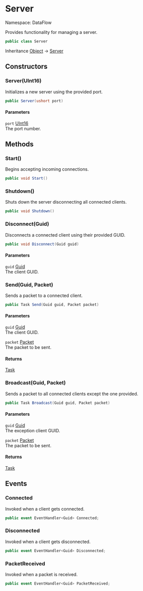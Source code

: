 # Server

Namespace: DataFlow

Provides functionality for managing a server.

```csharp
public class Server
```

Inheritance [Object](https://docs.microsoft.com/en-us/dotnet/api/system.object) → [Server](./dataflow.server.md)

## Constructors

### **Server(UInt16)**

Initializes a new server using the provided port.

```csharp
public Server(ushort port)
```

#### Parameters

`port` [UInt16](https://docs.microsoft.com/en-us/dotnet/api/system.uint16)<br>
 The port number.

## Methods

### **Start()**

Begins accepting incoming connections.

```csharp
public void Start()
```

### **Shutdown()**

Shuts down the server disconnecting all connected clients.

```csharp
public void Shutdown()
```

### **Disconnect(Guid)**

Disconnects a connected client using their provided GUID.

```csharp
public void Disconnect(Guid guid)
```

#### Parameters

`guid` [Guid](https://docs.microsoft.com/en-us/dotnet/api/system.guid)<br>
 The client GUID.

### **Send(Guid, Packet)**

Sends a packet to a connected client.

```csharp
public Task Send(Guid guid, Packet packet)
```

#### Parameters

`guid` [Guid](https://docs.microsoft.com/en-us/dotnet/api/system.guid)<br>
 The client GUID.

`packet` [Packet](./dataflow.packet.md)<br>
 The packet to be sent.

#### Returns

[Task](https://docs.microsoft.com/en-us/dotnet/api/system.threading.tasks.task)<br>

### **Broadcast(Guid, Packet)**

Sends a packet to all connected clients except the one provided.

```csharp
public Task Broadcast(Guid guid, Packet packet)
```

#### Parameters

`guid` [Guid](https://docs.microsoft.com/en-us/dotnet/api/system.guid)<br>
 The exception client GUID.

`packet` [Packet](./dataflow.packet.md)<br>
 The packet to be sent.

#### Returns

[Task](https://docs.microsoft.com/en-us/dotnet/api/system.threading.tasks.task)<br>

## Events

### **Connected**

Invoked when a client gets connected.

```csharp
public event EventHandler<Guid> Connected;
```

### **Disconnected**

Invoked when a client gets disconnected.

```csharp
public event EventHandler<Guid> Disconnected;
```

### **PacketReceived**

Invoked when a packet is received.

```csharp
public event EventHandler<Guid> PacketReceived;
```
